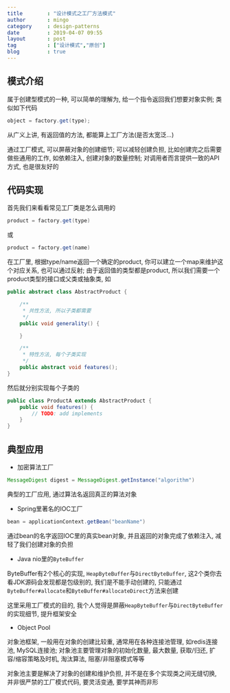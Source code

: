 ```yaml
---
title        : "设计模式之工厂方法模式"
author       : mingo
category     : design-patterns
date         : 2019-04-07 09:55
layout       : post
tag          : ["设计模式","原创"]
blog         : true
---
```


## 模式介绍

属于创建型模式的一种, 可以简单的理解为, 给一个指令返回我们想要对象实例; 类似如下代码

```java
object = factory.get(type);
```

从广义上讲, 有返回值的方法, 都能算上工厂方法(是否太宽泛...)

通过工厂模式, 可以屏蔽对象的创建细节; 
可以减轻创建负担, 比如创建完之后需要做些通用的工作, 如依赖注入, 创建对象的数量控制; 
对调用者而言提供一致的API方式, 也是很友好的

## 代码实现

首先我们来看看常见工厂类是怎么调用的

```java
product = factory.get(type)
```

或

```java
product = factory.get(name)
```

在工厂里, 根据type/name返回一个确定的product, 你可以建立一个map来维护这个对应关系, 也可以通过反射; 
由于返回值的类型都是product, 所以我们需要一个product类型的接口或父类或抽象类, 如

```java
public abstract class AbstractProduct {

    /**
     * 共性方法, 所以子类都需要
     */ 
    public void generality() {

    }

    /** 
     * 特性方法, 每个子类实现
     */ 
    public abstract void features();
}
```

然后就分别实现每个子类的

```java
public class ProductA extends AbstractProduct {
    public void features() {
        // TODO: add implements
    }
}
```

## 典型应用

- 加密算法工厂

```java
MessageDigest digest = MessageDigest.getInstance("algorithm")
```

典型的工厂应用, 通过算法名返回真正的算法对象

- Spring里著名的IOC工厂

```java
bean = applicationContext.getBean("beanName")
```

通过bean的名字返回IOC里的真实bean对象, 并且返回的对象完成了依赖注入, 减轻了我们创建对象的负担

- Java nio里的`ByteBuffer`

ByteBuffer有2个核心的实现, `HeapByteBuffer`与`DirectByteBuffer`, 这2个类你去看JDK源码会发现都是包级别的, 我们是不能手动创建的,
只能通过`ByteBuffer#allocate`和`ByteBuffer#allocateDirect`方法来创建

这里采用工厂模式的目的, 我个人觉得是屏蔽`HeapByteBuffer`与`DirectByteBuffer`的实现细节, 提升框架安全

- Object Pool

对象池框架, 一般用在对象的创建比较重, 通常用在各种连接池管理, 如redis连接池, MySQL连接池; 
对象池主要管理对象的初始化数量, 最大数量, 获取/归还, 扩容/缩容策略及时机, 淘汰算法, 阻塞/非阻塞模式等等

对象池主要是解决了对象的创建和维护负担, 并不是在多个实现类之间无缝切换, 并非很严禁的工厂模式代码, 要灵活变通, 要学其神而非形

